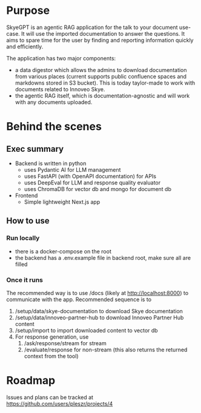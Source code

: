 # Purpose

SkyeGPT is an agentic RAG application for the talk to your document use-case. It will use the imported documentation to answer the questions. It aims to spare time for the user by finding and reporting information quickly and efficiently.

The application has two major components:

- a data digestor which allows the admins to download documentation from various places (current supports public confluence spaces and markdowns stored in S3 bucket). This is today taylor-made to work with documents related to Innoveo Skye.
- the agentic RAG itself, which is documentation-agnostic and will work with any documents uploaded. 

# Behind the scenes

## Exec summary

- Backend is written in python
  - uses Pydantic AI for LLM management
  - uses FastAPI (with OpenAPI documentation) for APIs
  - uses DeepEval for LLM and response quality evaluator
  - uses ChromaDB for vector db and mongo for document db
- Frontend
  - Simple lightweight Next.js app

## How to use

### Run locally

- there is a docker-compose on the root
- the backend has a .env.example file in backend root, make sure all are filled

### Once it runs

The recommended way is to use /docs (likely at [http://localhost:8000](http://localhost:8000/)) to communicate with the app. Recommended sequence is to 

1. /setup/data/skye-documentation to download Skye documentation
2. /setup/data/innoveo-partner-hub to download Innoveo Partner Hub content
3. /setup/import to import downloaded content to vector db
4. For response generation, use
   1. /ask/response/stream for stream
   2. /evaluate/response for non-stream (this also returns the returned context from the tool)

# Roadmap

Issues and plans can be tracked at https://github.com/users/pleszr/projects/4
